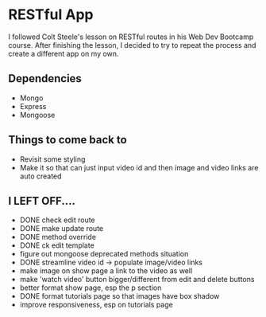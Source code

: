 # RESTful App

I followed Colt Steele's lesson on RESTful routes in his Web Dev Bootcamp course.  After finishing the lesson, I decided to try to repeat the process and create a different app on my own.  

## Dependencies
- Mongo
- Express
- Mongoose

## Things to come back to
- Revisit some styling
- Make it so that can just input video id and then image and video links are auto created

## I LEFT OFF....
- DONE check edit route  
- DONE make update route 
- DONE method override 
- DONE ck edit template 
- figure out mongoose deprecated methods situation
- DONE streamline video id -> populate image/video links
- make image on show page a link to the video as well
- make 'watch video' button bigger/different from edit and delete buttons
- better format show page, esp the p section
- DONE format tutorials page so that images have box shadow
- improve responsiveness, esp on tutorials page